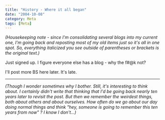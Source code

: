 ```yaml
---
title: "History - Where it all began"
date: "2004-10-08"
category: Meta
tags: [Meta]
---
```


_(Housekeeping note - since I'm consolidating several blogs into my current one, I'm going back and reposting most of my old items just so it's all in one spot. So, everything italicized you see outside of parentheses or brackets is the original text.)_

Just signed up. I figure everyone else has a blog - why the f#@k not?

I'll post more BS here later. It's late.

---

_(Though I wonder sometimes why I bother. Still, it's interesting to think about. I certainly didn't write that thinking that I'd be going back nearly ten years later to revisit the post. But then we remember the weirdest things, both about others and about ourselves. How often do we go about our day doing normal things and think "hey, someone is going to remember this ten years from now" ? I know I don't...)_
